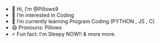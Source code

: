 - 👋 Hi, I’m @Pillows9
- 👀 I’m interested in Coding
- 🌱 I’m currently learning Program Coding (PYTHON , JS , C)
- 😄 Pronouns: Pillows
- ⚡ Fun fact: I'm Sleepy NOW!! & more more.

<!---
Pillows9/Pillows9 is a ✨ special ✨ repository because its `README.md` (this file) appears on your GitHub profile.
You can click the Preview link to take a look at your changes.
--->
